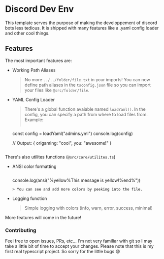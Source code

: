 # Discord Dev Env

This template serves the purpose of making the developpement of discord bots less tedious. It is shipped with many features like a .yaml config loader and other cool things.

## Features

The most important features are:
- Working Path Aliases
    > No more `../../folder/file.txt` in your imports! You can now define path aliases in the `tsconfig.json` file so you can import your files like `@src/folder/file`.
- YAML Config Loader
    > There's a global function avaiable named `loadYaml()`. In the config, you can specify a path from where to load files from.
    > Example:
    > ```ts
    const config = loadYaml("admins.yml")
    console.log(config)

    // Output: { origaming: "cool", you: "awesome!" }
    ```

There's also utilites functions (`@src/core/utilites.ts`)
- ANSI color formatting
    > ```ts
    console.log(ansi("%yellow%This message is yellow!%end%"))
    ```
    > You can see and add more colors by peeking into the file.
- Logging function
    > Simple logging with colors (info, warn, error, success, minimal)

More features will come in the future!

### Contributing

Feel free to open issues, PRs, etc... I'm not very familiar with git so I may take a little bit of time to accept your changes. Please note that this is my first real typescript project. So sorry for the little bugs 😅